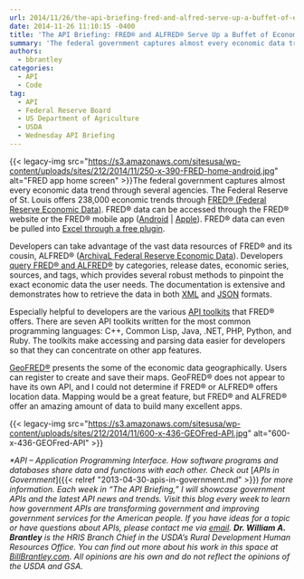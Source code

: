 ```yaml
---
url: 2014/11/26/the-api-briefing-fred-and-alfred-serve-up-a-buffet-of-economic-data.md
date: 2014-11-26 11:10:15 -0400
title: 'The API Briefing: FRED® and ALFRED® Serve Up a Buffet of Economic Data'
summary: 'The federal government captures almost every economic data trend through several agencies. The Federal Reserve of St. Louis offers 238,000 economic trends through FRED&reg; (Federal Reserve Economic Data). FRED&reg; data can be accessed through the FRED&reg; website or the FRED&reg; mobile app (Android | Apple). FRED&reg; data can'
authors:
  - bbrantley
categories:
  - API
  - Code
tag:
  - API
  - Federal Reserve Board
  - US Department of Agriculture
  - USDA
  - Wednesday API Briefing
---
```


{{< legacy-img src="https://s3.amazonaws.com/sitesusa/wp-content/uploads/sites/212/2014/11/250-x-390-FRED-home-android.jpg" alt="FRED app home screen" >}}The federal government captures almost every economic data trend through several agencies. The Federal Reserve of St. Louis offers 238,000 economic trends through [FRED® (Federal Reserve Economic Data)](http://research.stlouisfed.org/fred2/). FRED® data can be accessed through the FRED® website or the FRED® mobile app ([Android](https://play.google.com/store/apps/details?id=org.stlouisfed.research.fred) | [Apple](https://itunes.apple.com/us/app/fred-economic-data/id451715489)). FRED® data can even be pulled into [Excel through a free plugin](http://research.stlouisfed.org/fred-addin/).

Developers can take advantage of the vast data resources of FRED® and its cousin, ALFRED® ([ArchivaL Federal Reserve Economic Data](http://alfred.stlouisfed.org/)). Developers [query FRED® and ALFRED®](http://api.stlouisfed.org/docs/fred/) by categories, release dates, economic series, sources, and tags, which provides several robust methods to pinpoint the exact economic data the user needs. The documentation is extensive and demonstrates how to retrieve the data in both [XML](http://en.wikipedia.org/wiki/XML) and [JSON](http://en.wikipedia.org/wiki/JSON) formats.

Especially helpful to developers are the various [API toolkits](http://api.stlouisfed.org/docs/fred/#Toolkits) that FRED® offers. There are seven API toolkits written for the most common programming languages: C++, Common Lisp, Java, .NET, PHP, Python, and Ruby. The toolkits make accessing and parsing data easier for developers so that they can concentrate on other app features.

[GeoFRED®](http://geofred.stlouisfed.org/) presents the some of the economic data geographically. Users can register to create and save their maps. GeoFRED® does not appear to have its own API, and I could not determine if FRED® or ALFRED® offers location data. Mapping would be a great feature, but FRED® and ALFRED® offer an amazing amount of data to build many excellent apps.

{{< legacy-img src="https://s3.amazonaws.com/sitesusa/wp-content/uploads/sites/212/2014/11/600-x-436-GEOFred-API.jpg" alt="600-x-436-GEOFred-API" >}}

_*API – Application Programming Interface. How software programs and databases share data and functions with each other. Check out_ [_APIs in Government_]({{< relref "2013-04-30-apis-in-government.md" >}}) _for more information._
_Each week in “The API Briefing,” I will showcase government APIs and the latest API news and trends. Visit this blog every week to learn how government APIs are transforming government and improving government services for the American people. If you have ideas for a topic or have questions about APIs, please contact me via_ [_email_](mailto:William.Brantley@opm.gov)_._
_**Dr. William A. Brantley** is the HRIS Branch Chief in the USDA’s Rural Development Human Resources Office. You can find out more about his work in this space at_ [_BillBrantley.com_](http://billbrantley.com/)_. All opinions are his own and do not reflect the opinions of the USDA and GSA._